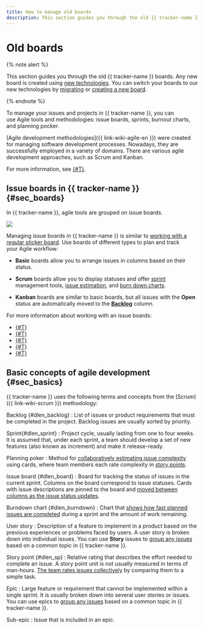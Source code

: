 ```yaml
---
title: How to manage old boards
description: This section guides you through the old {{ tracker-name }} boards.
---
```


# Old boards

{% note alert %}

This section guides you through the old {{ tracker-name }} boards. Any new board is created using [new technologies](agile-new.md). You can switch your boards to our new technologies by [migrating](boards-convertor.md) or [creating a new board](agile-new-create).

{% endnote %}

To manage your issues and projects in {{ tracker-name }}, you can use Agile tools and methodologies: issue boards, sprints, burnout charts, and planning pocker.


[Agile development methodologies]({{ link-wiki-agile-en }}) were created for managing software development processes. Nowadays, they are successfully employed in a variety of domains. There are various agile development approaches, such as Scrum and Kanban.

For more information, see [{#T}](agile.md#sec_basics).

## Issue boards in {{ tracker-name }} {#sec_boards}

In {{ tracker-name }}, agile tools are grouped on issue boards.


![](../../_assets/tracker/agile-board-c.png)


Managing issue boards in {{ tracker-name }} is similar to [working with a regular sticker board](#dlen_board). Use boards of different types to plan and track your Agile workflow:

- **Basic** boards allow you to arrange issues in columns based on their status.

- **Scrum** boards allow you to display statuses and offer [sprint](#dlen_sprint) management tools, [issue estimation](planning-poker.md), and [burn down charts](#dlen_burndown).

- **Kanban** boards are similar to basic boards, but all issues with the **Open** status are automatically moved to the [**Backlog**](#dlen_backlog) column.

For more information about working with an issue boards:

- [{#T}](create-agile-board.md)
- [{#T}](../user/agile.md)
- [{#T}](create-agile-sprint.md)
- [{#T}](planning-poker.md)
- [{#T}](burndown.md)

## Basic concepts of agile development {#sec_basics}

{{ tracker-name }} uses the following terms and concepts from the [Scrum]({{ link-wiki-scrum }}) methodology:

Backlog {#dlen_backlog}
:   List of issues or product requirements that must be completed in the project. Backlog issues are usually sorted by priority.

Sprint{#dlen_sprint}
:   Project cycle, usually lasting from one to four weeks. It is assumed that, under each sprint, a team should develop a set of new features (also known as increment) and make it release-ready.

Planning poker
:   Method for [collaboratively estimating issue complexity](planning-poker.md) using cards, where team members each rate complexity in [story points](#dlen_sp).

Issue board {#dlen_board}
:   Board for tracking the status of issues in the current sprint. Columns on the board correspond to issue statuses. Cards with issue descriptions are pinned to the board and [moved between columns as the issue status updates](../user/agile.md).

Burndown chart {#dlen_burndown}
:   Chart that [shows how fast planned issues are completed](burndown.md) during a sprint and the amount of work remaining.

User story
:   Description of a feature to implement in a product based on the previous experiences or problems faced by users. A user story is broken down into individual issues. You can use **Story** issues to [group any issues](../user/links.md) based on a common topic in {{ tracker-name }}.

Story point {#dlen_sp}
:   Relative rating that describes the effort needed to complete an issue. A story point unit is not usually measured in terms of man-hours. [The team rates issues collectively](planning-poker.md) by comparing them to a simple task.

Epic
:  Large feature or requirement that cannot be implemented within a single sprint. It is usually broken down into several user stories or issues. You can use epics to [group any issues](../user/links.md) based on a common topic in {{ tracker-name }}.

Sub-epic
:  Issue that is included in an epic.


